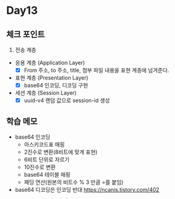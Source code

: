 # Day13

## 체크 포인트
1. 전송 계층
  - 응용 계층 (Application Layer)
    - [x] From 주소, to 주소, title, 첨부 파일 내용을 표현 계층에 넘겨준다. 
  - 표현 계층 (Presentation Layer)
    - [x] base64 인코딩, 디코딩 구현
  - 세션 계층 (Session Layer)
    - [x] uuid-v4 랜덤 값으로 session-id 생성 
## 학습 메모

- base64 인코딩
  - 아스키코드표 매핑
  - 2진수로 변환(8비트에 맞게 표현)
  - 6비트 단위로 자르기
  - 10진수로 변환
  - base64 테이블 매핑
  - 패딩 연산(원본의 비트수 % 3 만큼 =를 붙임)
- base64 디코딩은 인코딩 반대
  https://ncanis.tistory.com/402
